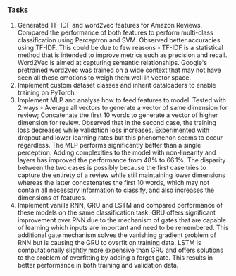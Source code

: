 ### Tasks

1. Generated TF-IDF and word2vec features for Amazon Reviews. Compared the performance of both features to perform multi-class classification using Perceptron and SVM. Observed better accuracies using TF-IDF. This could be due to few reasons - TF-IDF is a statistical method that is intended to improve metrics such as precision and recall. Word2Vec is aimed at capturing semantic relationships. Google's pretrained word2vec was trained on a wide context that may not have seen all these emotions to weigh them well in vector space. 
2. Implement custom dataset classes and inherit dataloaders to enable training on PyTorch.
3. Implement MLP and analyse how to feed features to model. Tested with 2 ways - Average all vectors to generate a vector of same dimension for review; Concatenate the first 10 words to generate a vector of higher dimension for review. Observed that in the second case, the training loss decreases while validation loss increases. Experimented with dropout and lower learning rates but this phenomenon seems to occur regardless. The MLP performs significantly better than a single perceptron. Adding complexities to the model with non-linearity and layers has improved the performance from 48% to 66.1%. The disparity between the two cases is possibly because the first case tries to capture the entirety of a review while still maintaining lower dimensions whereas the latter concatenates the first 10 words, which may not contain all necessary information to classify, and also increases the dimensions of features.
4. Implement vanilla RNN, GRU and LSTM and compared performance of these models on the same classification task. GRU offers significant improvement over RNN due to the mechanism of gates that are capable of learning which inputs are important and need to be remembered. This additional gate mechanism solves the vanishing gradient problem of RNN but is causing the GRU to overfit on training data. LSTM is computationally slightly more expensive than GRU and offers solutions to the problem of overfitting by adding a forget gate. This results in better performance in both training and validation data.

